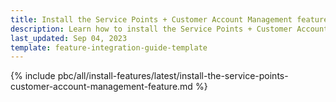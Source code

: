 ```yaml
---
title: Install the Service Points + Customer Account Management feature
description: Learn how to install the Service Points + Customer Account Management feature
last_updated: Sep 04, 2023
template: feature-integration-guide-template
---
```


{% include pbc/all/install-features/latest/install-the-service-points-customer-account-management-feature.md %} <!-- To edit, see /_includes/pbc/all/install-features/202311.0/install-the-service-points-customer-account-management-feature.md -->

